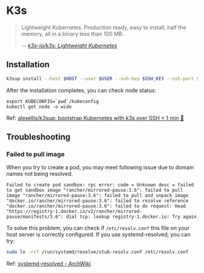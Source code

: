 # K3s

> Lightweight Kubernetes. Production ready, easy to install, half the memory, all in a binary less than 100 MB.
>
> -- <cite>[k3s-io/k3s: Lightweight Kubernetes](https://github.com/k3s-io/k3s)</cite>

## Installation

```bash
k3sup install --host $HOST --user $USER --ssh-key $SSH_KEY --ssh-port $SSH_PORT
```

After the installation completes, you can check node status:

```shell
export KUBECONFIG=`pwd`/kubeconfig
kubectl get node -o wide
```

Ref: [alexellis/k3sup: bootstrap Kubernetes with k3s over SSH < 1 min 🚀](https://github.com/alexellis/k3sup#-setup-a-kubernetes-server-with-k3sup)

## Troubleshooting

### Failed to pull image

When you try to create a pod, you may meet following issue due to domain names not being resolved.

```
Failed to create pod sandbox: rpc error: code = Unknown desc = failed to get sandbox image "rancher/mirrored-pause:3.6": failed to pull image "rancher/mirrored-pause:3.6": failed to pull and unpack image "docker.io/rancher/mirrored-pause:3.6": failed to resolve reference "docker.io/rancher/mirrored-pause:3.6": failed to do request: Head "https://registry-1.docker.io/v2/rancher/mirrored-pause/manifests/3.6": dial tcp: lookup registry-1.docker.io: Try again
```

To solve this problem, you can check if `/etc/resolv.conf` this file on your host server is correctly configured. If you use systemd-resolved, you can try:

```bash
sudo ln -rsf /run/systemd/resolve/stub-resolv.conf /etc/resolv.conf
```

Ref: [systemd-resolved - ArchWiki](https://wiki.archlinux.org/title/Systemd-resolved#DNS)
